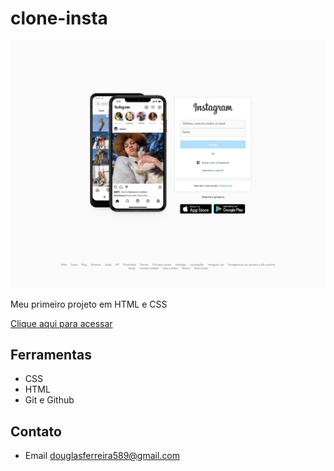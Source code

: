 # clone-insta

![preview](./127.0.0.1_5500_index.html.png)

Meu primeiro projeto em HTML e CSS

[Clique aqui para acessar](https://togaferreira.github.io/clone-insta/)

## Ferramentas

- CSS
- HTML
- Git e Github

## Contato 

- Email douglasferreira589@gmail.com
